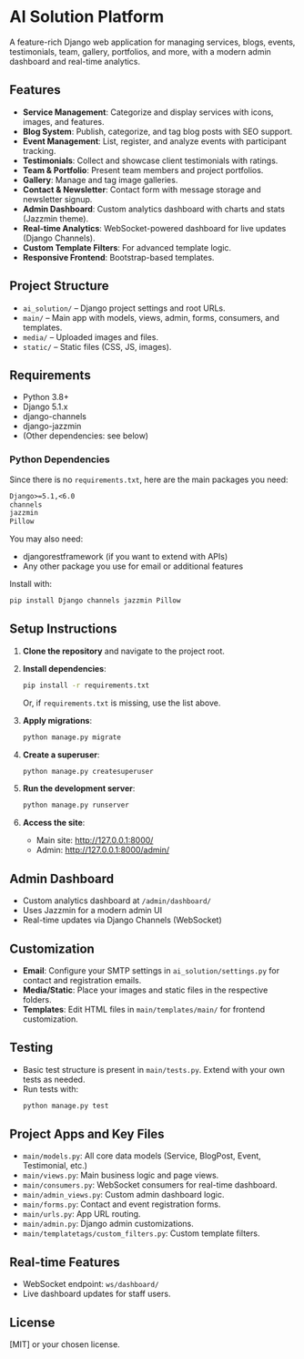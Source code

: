 # AI Solution Platform

A feature-rich Django web application for managing services, blogs, events, testimonials, team, gallery, portfolios, and more, with a modern admin dashboard and real-time analytics.

## Features

- **Service Management**: Categorize and display services with icons, images, and features.
- **Blog System**: Publish, categorize, and tag blog posts with SEO support.
- **Event Management**: List, register, and analyze events with participant tracking.
- **Testimonials**: Collect and showcase client testimonials with ratings.
- **Team & Portfolio**: Present team members and project portfolios.
- **Gallery**: Manage and tag image galleries.
- **Contact & Newsletter**: Contact form with message storage and newsletter signup.
- **Admin Dashboard**: Custom analytics dashboard with charts and stats (Jazzmin theme).
- **Real-time Analytics**: WebSocket-powered dashboard for live updates (Django Channels).
- **Custom Template Filters**: For advanced template logic.
- **Responsive Frontend**: Bootstrap-based templates.

## Project Structure

- `ai_solution/` – Django project settings and root URLs.
- `main/` – Main app with models, views, admin, forms, consumers, and templates.
- `media/` – Uploaded images and files.
- `static/` – Static files (CSS, JS, images).

## Requirements

- Python 3.8+
- Django 5.1.x
- django-channels
- django-jazzmin
- (Other dependencies: see below)

### Python Dependencies

Since there is no `requirements.txt`, here are the main packages you need:

```txt
Django>=5.1,<6.0
channels
jazzmin
Pillow
```

You may also need:
- djangorestframework (if you want to extend with APIs)
- Any other package you use for email or additional features

Install with:

```bash
pip install Django channels jazzmin Pillow
```

## Setup Instructions

1. **Clone the repository** and navigate to the project root.

2. **Install dependencies**:
    ```bash
    pip install -r requirements.txt
    ```
    Or, if `requirements.txt` is missing, use the list above.

3. **Apply migrations**:
    ```bash
    python manage.py migrate
    ```

4. **Create a superuser**:
    ```bash
    python manage.py createsuperuser
    ```

5. **Run the development server**:
    ```bash
    python manage.py runserver
    ```

6. **Access the site**:
    - Main site: http://127.0.0.1:8000/
    - Admin: http://127.0.0.1:8000/admin/

## Admin Dashboard

- Custom analytics dashboard at `/admin/dashboard/`
- Uses Jazzmin for a modern admin UI
- Real-time updates via Django Channels (WebSocket)

## Customization

- **Email**: Configure your SMTP settings in `ai_solution/settings.py` for contact and registration emails.
- **Media/Static**: Place your images and static files in the respective folders.
- **Templates**: Edit HTML files in `main/templates/main/` for frontend customization.

## Testing

- Basic test structure is present in `main/tests.py`. Extend with your own tests as needed.
- Run tests with:
    ```bash
    python manage.py test
    ```

## Project Apps and Key Files

- `main/models.py`: All core data models (Service, BlogPost, Event, Testimonial, etc.)
- `main/views.py`: Main business logic and page views.
- `main/consumers.py`: WebSocket consumers for real-time dashboard.
- `main/admin_views.py`: Custom admin dashboard logic.
- `main/forms.py`: Contact and event registration forms.
- `main/urls.py`: App URL routing.
- `main/admin.py`: Django admin customizations.
- `main/templatetags/custom_filters.py`: Custom template filters.

## Real-time Features

- WebSocket endpoint: `ws/dashboard/`
- Live dashboard updates for staff users.

## License

[MIT] or your chosen license. 